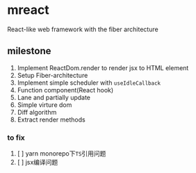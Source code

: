 # mreact
React-like web framework with the fiber architecture

## milestone
1. Implement ReactDom.render to render jsx to HTML element
2. Setup Fiber-architecture
3. Implement simple scheduler with `useIdleCallback`
4. Function component(React hook)
5. Lane and partially update
6. Simple virture dom
7. Diff algorithm
8. Extract render methods

### to fix
1. [ ] yarn monorepo下`TS`引用问题
2. [ ] jsx编译问题